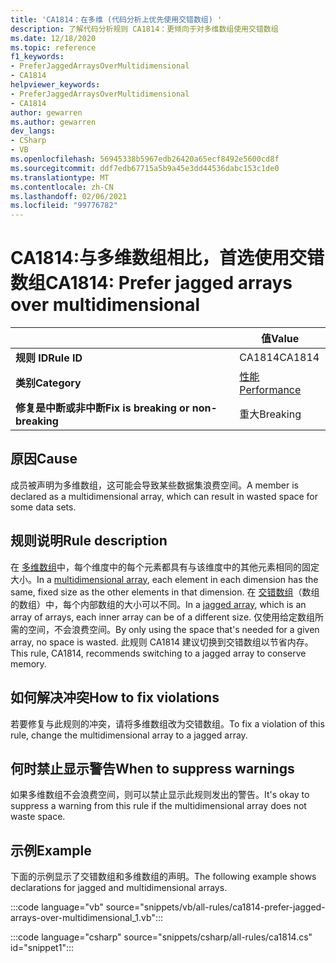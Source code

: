 ```yaml
---
title: 'CA1814：在多维 (代码分析上优先使用交错数组) '
description: 了解代码分析规则 CA1814：更倾向于对多维数组使用交错数组
ms.date: 12/18/2020
ms.topic: reference
f1_keywords:
- PreferJaggedArraysOverMultidimensional
- CA1814
helpviewer_keywords:
- PreferJaggedArraysOverMultidimensional
- CA1814
author: gewarren
ms.author: gewarren
dev_langs:
- CSharp
- VB
ms.openlocfilehash: 56945338b5967edb26420a65ecf8492e5600cd8f
ms.sourcegitcommit: ddf7edb67715a5b9a45e3dd44536dabc153c1de0
ms.translationtype: MT
ms.contentlocale: zh-CN
ms.lasthandoff: 02/06/2021
ms.locfileid: "99776782"
---
```

# <a name="ca1814-prefer-jagged-arrays-over-multidimensional"></a><span data-ttu-id="90b62-103">CA1814:与多维数组相比，首选使用交错数组</span><span class="sxs-lookup"><span data-stu-id="90b62-103">CA1814: Prefer jagged arrays over multidimensional</span></span>

| | <span data-ttu-id="90b62-104">值</span><span class="sxs-lookup"><span data-stu-id="90b62-104">Value</span></span> |
|-|-|
| <span data-ttu-id="90b62-105">**规则 ID**</span><span class="sxs-lookup"><span data-stu-id="90b62-105">**Rule ID**</span></span> |<span data-ttu-id="90b62-106">CA1814</span><span class="sxs-lookup"><span data-stu-id="90b62-106">CA1814</span></span>|
| <span data-ttu-id="90b62-107">**类别**</span><span class="sxs-lookup"><span data-stu-id="90b62-107">**Category**</span></span> |[<span data-ttu-id="90b62-108">性能</span><span class="sxs-lookup"><span data-stu-id="90b62-108">Performance</span></span>](performance-warnings.md)|
| <span data-ttu-id="90b62-109">**修复是中断或非中断**</span><span class="sxs-lookup"><span data-stu-id="90b62-109">**Fix is breaking or non-breaking**</span></span> |<span data-ttu-id="90b62-110">重大</span><span class="sxs-lookup"><span data-stu-id="90b62-110">Breaking</span></span>|

## <a name="cause"></a><span data-ttu-id="90b62-111">原因</span><span class="sxs-lookup"><span data-stu-id="90b62-111">Cause</span></span>

<span data-ttu-id="90b62-112">成员被声明为多维数组，这可能会导致某些数据集浪费空间。</span><span class="sxs-lookup"><span data-stu-id="90b62-112">A member is declared as a multidimensional array, which can result in wasted space for some data sets.</span></span>

## <a name="rule-description"></a><span data-ttu-id="90b62-113">规则说明</span><span class="sxs-lookup"><span data-stu-id="90b62-113">Rule description</span></span>

<span data-ttu-id="90b62-114">在 [多维数组](../../../csharp/programming-guide/arrays/multidimensional-arrays.md)中，每个维度中的每个元素都具有与该维度中的其他元素相同的固定大小。</span><span class="sxs-lookup"><span data-stu-id="90b62-114">In a [multidimensional array](../../../csharp/programming-guide/arrays/multidimensional-arrays.md), each element in each dimension has the same, fixed size as the other elements in that dimension.</span></span> <span data-ttu-id="90b62-115">在 [交错数组](../../../csharp/programming-guide/arrays/jagged-arrays.md)（数组的数组）中，每个内部数组的大小可以不同。</span><span class="sxs-lookup"><span data-stu-id="90b62-115">In a [jagged array](../../../csharp/programming-guide/arrays/jagged-arrays.md), which is an array of arrays, each inner array can be of a different size.</span></span> <span data-ttu-id="90b62-116">仅使用给定数组所需的空间，不会浪费空间。</span><span class="sxs-lookup"><span data-stu-id="90b62-116">By only using the space that's needed for a given array, no space is wasted.</span></span> <span data-ttu-id="90b62-117">此规则 CA1814 建议切换到交错数组以节省内存。</span><span class="sxs-lookup"><span data-stu-id="90b62-117">This rule, CA1814, recommends switching to a jagged array to conserve memory.</span></span>

## <a name="how-to-fix-violations"></a><span data-ttu-id="90b62-118">如何解决冲突</span><span class="sxs-lookup"><span data-stu-id="90b62-118">How to fix violations</span></span>

<span data-ttu-id="90b62-119">若要修复与此规则的冲突，请将多维数组改为交错数组。</span><span class="sxs-lookup"><span data-stu-id="90b62-119">To fix a violation of this rule, change the multidimensional array to a jagged array.</span></span>

## <a name="when-to-suppress-warnings"></a><span data-ttu-id="90b62-120">何时禁止显示警告</span><span class="sxs-lookup"><span data-stu-id="90b62-120">When to suppress warnings</span></span>

<span data-ttu-id="90b62-121">如果多维数组不会浪费空间，则可以禁止显示此规则发出的警告。</span><span class="sxs-lookup"><span data-stu-id="90b62-121">It's okay to suppress a warning from this rule if the multidimensional array does not waste space.</span></span>

## <a name="example"></a><span data-ttu-id="90b62-122">示例</span><span class="sxs-lookup"><span data-stu-id="90b62-122">Example</span></span>

<span data-ttu-id="90b62-123">下面的示例显示了交错数组和多维数组的声明。</span><span class="sxs-lookup"><span data-stu-id="90b62-123">The following example shows declarations for jagged and multidimensional arrays.</span></span>

:::code language="vb" source="snippets/vb/all-rules/ca1814-prefer-jagged-arrays-over-multidimensional_1.vb":::

:::code language="csharp" source="snippets/csharp/all-rules/ca1814.cs" id="snippet1":::
